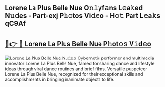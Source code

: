 ## Lorene La Plus Belle Nue O𝚗𝚕yf𝚊ns L𝚎a𝚔ed N𝚞𝚍es - Part-exj P𝚑𝚘tos Vi𝚍𝚎o - H𝚘𝚝 Part L𝚎a𝚔s qC9Af

# <h2><a href="http://kf3c0fd.oniu.top/?m=Lorene+La+Plus+Belle+Nue">🔗👉 🔴 Lorene La Plus Belle Nue P𝚑ot𝚘𝚜 V𝚒d𝚎o</a></h2>

[![Lorene La Plus Belle Nue Nu𝚍e𝚜](https://i.imgur.com/0qMVB7G.gif)](http://kf3c0fd.oniu.top/?m=Lorene+La+Plus+Belle+Nue)
Cybernetic performer and multimedia innovator Lorene La Plus Belle Nue, famed for sharing dance and lifestyle ideas through viral dance routines and brief films. Versatile puppeteer Lorene La Plus Belle Nue, recognized for their exceptional skills and accomplishments in bringing inanimate objects to life.  
